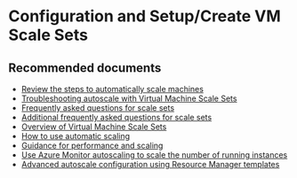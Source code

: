 <properties
	pageTitle="configuration and setup/create vm scale sets"
	description="configuration and setup/create vm scale sets"
	service="microsoft.compute"
	resource="virtualmachines"
	authors="scottazure"
	displayOrder=""
	selfHelpType="generic"
	supportTopicIds="32539970"
	resourceTags="linux, redhat"
	productPesIds="15571,16080"
	cloudEnvironments="public"
/>

# Configuration and Setup/Create VM Scale Sets

## **Recommended documents**
* [Review the steps to automatically scale machines](https://docs.microsoft.com/azure/virtual-machine-scale-sets/virtual-machine-scale-sets-linux-autoscale?toc=%2fazure%2fmonitoring-and-diagnostics%2ftoc.json)<br>
* [Troubleshooting autoscale with Virtual Machine Scale Sets](https://docs.microsoft.com/azure/virtual-machine-scale-sets/virtual-machine-scale-sets-troubleshoot)
* [Frequently asked questions for scale sets](https://docs.microsoft.com/azure/virtual-machine-scale-sets/virtual-machine-scale-sets-overview?toc=%2fazure%2fvirtual-machines%2flinux%2ftoc.json#frequently-asked-questions-for-scale-sets)<br>
* [Additional frequently asked questions for scale sets](https://docs.microsoft.com/azure/virtual-machine-scale-sets/virtual-machine-scale-sets-faq)<br>
* [Overview of Virtual Machine Scale Sets](https://docs.microsoft.com/azure/virtual-machine-scale-sets/virtual-machine-scale-sets-overview?toc=%2fazure%2fvirtual-machines%2flinux%2ftoc.json)<br>
* [How to use automatic scaling](https://docs.microsoft.com/azure/virtual-machine-scale-sets/virtual-machine-scale-sets-autoscale-overview)<br>
* [Guidance for performance and scaling](https://docs.microsoft.com/azure/virtual-machine-scale-sets/virtual-machine-scale-sets-overview?toc=%2fazure%2fvirtual-machines%2flinux%2ftoc.json#scale-set-performance-and-scale-guidance)<br>
* [Use Azure Monitor autoscaling to scale the number of running instances](https://docs.microsoft.com/azure/monitoring-and-diagnostics/insights-autoscale-common-metrics)<br>
* [Advanced autoscale configuration using Resource Manager templates](https://docs.microsoft.com/azure/monitoring-and-diagnostics/insights-advanced-autoscale-virtual-machine-scale-sets)<br>

